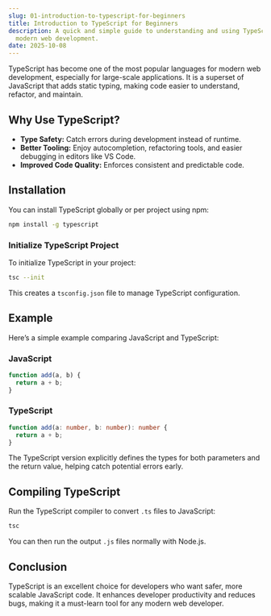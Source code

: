 ```yaml
---
slug: 01-introduction-to-typescript-for-beginners
title: Introduction to TypeScript for Beginners
description: A quick and simple guide to understanding and using TypeScript in
  modern web development.
date: 2025-10-08
---
```


TypeScript has become one of the most popular languages for modern web development, especially for large-scale applications. It is a superset of JavaScript that adds static typing, making code easier to understand, refactor, and maintain.

## Why Use TypeScript?

- **Type Safety:** Catch errors during development instead of runtime.
- **Better Tooling:** Enjoy autocompletion, refactoring tools, and easier debugging in editors like VS Code.
- **Improved Code Quality:** Enforces consistent and predictable code.

## Installation

You can install TypeScript globally or per project using npm:

```bash
npm install -g typescript
```

### Initialize TypeScript Project

To initialize TypeScript in your project:

```bash
tsc --init
```

This creates a `tsconfig.json` file to manage TypeScript configuration.

## Example

Here’s a simple example comparing JavaScript and TypeScript:

### JavaScript

```js [index.js]
function add(a, b) {
  return a + b;
}
```

### TypeScript

```ts [index.ts]
function add(a: number, b: number): number {
  return a + b;
}
```

The TypeScript version explicitly defines the types for both parameters and the return value, helping catch potential errors early.

## Compiling TypeScript

Run the TypeScript compiler to convert `.ts` files to JavaScript:

```bash
tsc
```

You can then run the output `.js` files normally with Node.js.

## Conclusion

TypeScript is an excellent choice for developers who want safer, more scalable JavaScript code. It enhances developer productivity and reduces bugs, making it a must-learn tool for any modern web developer.
